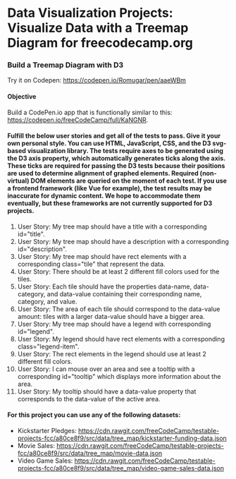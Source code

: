 # Data Visualization Projects: Visualize Data with a Treemap Diagram for freecodecamp.org

### Build a Treemap Diagram with D3

Try it on Codepen: https://codepen.io/Romugar/pen/aaeWBm

#### Objective

Build a CodePen.io app that is functionally similar to this: https://codepen.io/freeCodeCamp/full/KaNGNR.

#### Fulfill the below user stories and get all of the tests to pass. Give it your own personal style. You can use HTML, JavaScript, CSS, and the D3 svg-based visualization library. The tests require axes to be generated using the D3 axis property, which automatically generates ticks along the axis. These ticks are required for passing the D3 tests because their positions are used to determine alignment of graphed elements. Required (non-virtual) DOM elements are queried on the moment of each test. If you use a frontend framework (like Vue for example), the test results may be inaccurate for dynamic content. We hope to accommodate them eventually, but these frameworks are not currently supported for D3 projects.

1. User Story: My tree map should have a title with a corresponding id="title".
2. User Story: My tree map should have a description with a corresponding id="description".
3. User Story: My tree map should have rect elements with a corresponding class="tile" that represent the data.
4. User Story: There should be at least 2 different fill colors used for the tiles.
5. User Story: Each tile should have the properties data-name, data-category, and data-value containing their corresponding name, category, and value.
6. User Story: The area of each tile should correspond to the data-value amount: tiles with a larger data-value should have a bigger area.
7. User Story: My tree map should have a legend with corresponding id="legend".
8. User Story: My legend should have rect elements with a corresponding class="legend-item".
9. User Story: The rect elements in the legend should use at least 2 different fill colors.
10. User Story: I can mouse over an area and see a tooltip with a corresponding id="tooltip" which displays more information about the area.
11. User Story: My tooltip should have a data-value property that corresponds to the data-value of the active area.

#### For this project you can use any of the following datasets:

* Kickstarter Pledges: https://cdn.rawgit.com/freeCodeCamp/testable-projects-fcc/a80ce8f9/src/data/tree_map/kickstarter-funding-data.json
* Movie Sales: https://cdn.rawgit.com/freeCodeCamp/testable-projects-fcc/a80ce8f9/src/data/tree_map/movie-data.json
* Video Game Sales: https://cdn.rawgit.com/freeCodeCamp/testable-projects-fcc/a80ce8f9/src/data/tree_map/video-game-sales-data.json
